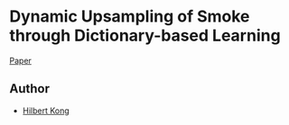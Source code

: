 # Dynamic Upsampling of Smoke through Dictionary-based Learning
[Paper](https://arxiv.org/abs/1910.09166)

## Author
* [Hilbert Kong](https://github.com/Soooda)

